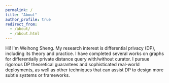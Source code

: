 ```yaml
---
permalink: /
title: "About"
author_profile: true
redirect_from: 
  - /about/
  - /about.html
---
```


Hi! I'm Weihong Sheng. My research interest is differential privacy (DP), including its theory and practice. I have completed several works on graphs for differentially private distance query with/without curator. I pursue rigorous DP theoretical guarantees and sophisticated real-world deployments, as well as other techniques that can assist DP to design more subtle systems or frameworks.